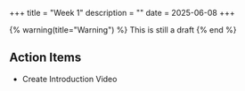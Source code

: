 +++
title = "Week 1"
description = ""
date = 2025-06-08
+++

{% warning(title="Warning") %} 
This is still a draft 
{% end %}

## Action Items
- Create Introduction Video